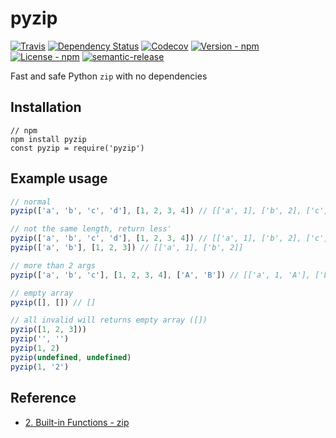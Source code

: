 # pyzip

[![Travis](https://img.shields.io/travis/jojoee/pyzip.svg)](https://travis-ci.org/jojoee/pyzip)
[![Dependency Status](https://david-dm.org/jojoee/pyzip.svg)](https://david-dm.org/jojoee/pyzip) 
[![Codecov](https://img.shields.io/codecov/c/github/jojoee/pyzip.svg)](https://codecov.io/github/jojoee/pyzip)
[![Version - npm](https://img.shields.io/npm/v/pyzip.svg)](https://www.npmjs.com/package/pyzip)
[![License - npm](https://img.shields.io/npm/l/pyzip.svg)](http://opensource.org/licenses/MIT)
[![semantic-release](https://img.shields.io/badge/%20%20%F0%9F%93%A6%F0%9F%9A%80-semantic--release-e10079.svg?style=flat-square)](https://github.com/semantic-release/semantic-release)

Fast and safe Python `zip` with no dependencies

## Installation

```
// npm
npm install pyzip
const pyzip = require('pyzip')
```

## Example usage

```javascript
// normal
pyzip(['a', 'b', 'c', 'd'], [1, 2, 3, 4]) // [['a', 1], ['b', 2], ['c', 3], ['d', 4]]

// not the same length, return less'
pyzip(['a', 'b', 'c', 'd'], [1, 2, 3, 4]) // [['a', 1], ['b', 2], ['c', 3], ['d', 4]]
pyzip(['a', 'b'], [1, 2, 3]) // [['a', 1], ['b', 2]]

// more than 2 args
pyzip(['a', 'b', 'c'], [1, 2, 3, 4], ['A', 'B']) // [['a', 1, 'A'], ['b', 2, 'B']]

// empty array
pyzip([], []) // []

// all invalid will returns empty array ([])
pyzip([1, 2, 3]))
pyzip('', '')
pyzip(1, 2)
pyzip(undefined, undefined)
pyzip(1, '2')
```

## Reference
- [2. Built-in Functions - zip](https://docs.python.org/3/library/functions.html#zip)
